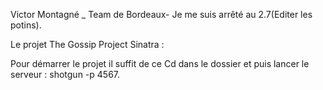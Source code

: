 Victor Montagné _ Team de Bordeaux- Je me suis arrêté au 2.7(Editer les potins).

Le projet  The Gossip Project Sinatra :

Pour démarrer le projet il suffit de ce Cd dans le dossier et puis lancer le serveur : shotgun -p 4567.

